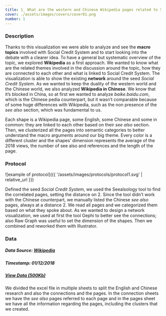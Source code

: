 ```yaml
---
title: 1_ What are the western and Chinese Wikipedia pages related to SCS?
cover: ./assets/images/covers/cover01.png
number: 1
---
```

### Description
Thanks to this visualization we were able to analyze and see the <strong>macro topics</strong> involved with Social Credit System and to start looking into the debate with a clearer idea.
To have a general but systematic overview of the topic, we explored <strong>Wikipedia</strong> as a first approach. We wanted to know what are the related themes involved in the discussion around the topic, how they are connected to each other and what is linked to Social Credit System. The visualization is able to show the existing <strong>network</strong> around the seed <i>Social Credit System</i>. As we wanted to keep the duality of the western world and the Chinese world, we also analyzed <strong>Wikipedia in Chinese</strong>. We know that it’s blocked in China, so at first we wanted to analyze <i>baike.baidu.com</i>, which is the Chinese pedia counterpart, but it wasn’t comparable because of some huge differences with Wikipedia, such as the non presence of the <i>see also</i> section, which was fundamental to us. 

Each shape is a Wikipedia page, some English, some Chinese and some in common: they are linked to each other based on their <i>see also</i> section. Then, we clusterized all the pages into semantic categories to better understand the macro arguments around our big theme. Every color is a different cluster and the shapes’ dimension represents the average of the 2018 views, the number of see also and references and the length of the page.

### Protocol

![example of protocol]({{ '/assets/images/protocols/protocol1.svg' | relative_url }})

Defined the seed <i>Social Credit System</i>, we used the Seealsology tool to find the correlated pages, setting the distance on 2. Since the tool didn’t work with the Chinese counterpart, we manually listed the Chinese <i>see also</i> pages, always at a distance 2. We read all pages and we categorized them based on what they spoke about. As we wanted to design a network visualization, we used at first the tool Gephi to better see the connections; also Raw Graph was useful to set the dimension of the shapes. Then we combined and reworked them with Illustrator.

### Data
##### Data Source: [Wikipedia](https://www.wikipedia.org/)
##### Timestamp: 01/12/2018
##### [View Data (500Kb)](https://www.dropbox.com/sh/1ztygeamxrn2yy2/AAAzcmEcKRnbLpRCHeCJOfs7a/%231?dl=0&subfolder_nav_tracking=1)
We divided the excel file in multiple sheets to split the English and Chinese research and also the connections and the pages. In the connection sheets we have the <i>see also</i> pages referred to each page and in the pages sheet we have all the information regarding the pages, including the clusters that we created.
